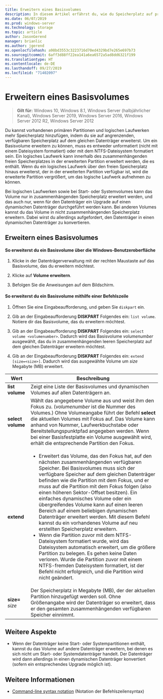 ```yaml
---
title: Erweitern eines Basisvolumes
description: In diesem Artikel erfährst du, wie du Speicherplatz auf primären und logischen Laufwerken hinzufügst, um ein Basisvolume zu erweitern.
ms.date: 06/07/2019
ms.prod: windows-server
ms.technology: storage
ms.topic: article
author: JasonGerend
manager: brianlic
ms.author: jgerend
ms.openlocfilehash: a98bd3553c3223716d70ed4329bd7e265e697b73
ms.sourcegitcommit: 6aff3d88ff22ea141a6ea6572a5ad8dd6321f199
ms.translationtype: HT
ms.contentlocale: de-DE
ms.lasthandoff: 09/27/2019
ms.locfileid: "71402097"
---
```

# <a name="extend-a-basic-volume"></a>Erweitern eines Basisvolumes

> **Gilt für:** Windows 10, Windows 8.1, Windows Server (halbjährlicher Kanal), Windows Server 2019, Windows Server 2016, Windows Server 2012 R2, Windows Server 2012

Du kannst vorhandenen primären Partitionen und logischen Laufwerken mehr Speicherplatz hinzufügen, indem du sie auf angrenzenden, verfügbaren Speicherplatz auf dem gleichen Datenträger erweiterst. Um ein Basisvolume erweitern zu können, muss es entweder unformatiert (nicht mit einem Dateisystem formatiert) oder mit dem NTFS-Dateisystem formatiert sein. Ein logisches Laufwerk kann innerhalb des zusammenhängenden freien Speicherplatzes in der erweiterten Partition erweitert werden, die es enthält. Wenn du ein logisches Laufwerk über den freien Speicherplatz hinaus erweiterst, der in der erweiterten Partition verfügbar ist, wird die erweiterte Partition vergrößert, um das logische Laufwerk aufnehmen zu können.

Bei logischen Laufwerken sowie bei Start- oder Systemvolumes kann das Volume nur in zusammenhängenden Speicherplatz erweitert werden, und das auch nur, wenn für den Datenträger ein Upgrade auf einen dynamischen Datenträger durchgeführt werden kann. Bei anderen Volumes kannst du das Volume in nicht zusammenhängenden Speicherplatz erweitern. Dabei wirst du allerdings aufgefordert, den Datenträger in einen dynamischen Datenträger zu konvertieren.

## <a name="extending-a-basic-volume"></a>Erweitern eines Basisvolumes

#### <a name="to-extend-a-basic-volume-using-the-windows-interface"></a>So erweiterst du ein Basisvolume über die Windows-Benutzeroberfläche

1. Klicke in der Datenträgerverwaltung mit der rechten Maustaste auf das Basisvolume, das du erweitern möchtest.

2. Klicke auf **Volume erweitern**.

3. Befolgen Sie die Anweisungen auf dem Bildschirm.

#### <a name="to-extend-a-basic-volume-using-a-command-line"></a>So erweiterst du ein Basisvolume mithilfe einer Befehlszeile

1. Öffnen Sie eine Eingabeaufforderung, und geben Sie `diskpart` ein.

2. Gib an der Eingabeaufforderung **DISKPART** Folgendes ein: `list volume`. Notiere dir das Basisvolume, das du erweitern möchtest.

3. Gib an der Eingabeaufforderung **DISKPART** Folgendes ein: `select volume <volumenumber>`. Dadurch wird das Basisvolume *volumenumber* ausgewählt, das du in zusammenhängenden leeren Speicherplatz auf dem gleichen Datenträger erweitern möchtest.

4. Gib an der Eingabeaufforderung **DISKPART** Folgendes ein: `extend [size=<size>]`. Dadurch wird das ausgewählte Volume um *size* Megabyte (MB) erweitert.

| Wert | Beschreibung |
| --- | --- |
| **list volume** | Zeigt eine Liste der Basisvolumes und dynamischen Volumes auf allen Datenträgern an. |
| **select volume** | Wählt das angegebene Volume aus und weist ihm den Fokus zu. (<em>volumenumber</em> ist die Nummer des Volumes.) Ohne Volumeangabe führt der Befehl **select** die aktuellen Volumes mit Fokus auf. Das Volume kann anhand von Nummer, Laufwerkbuchstabe oder Bereitstellungspunktpfad angegeben werden. Wenn bei einer Basisfestplatte ein Volume ausgewählt wird, erhält die entsprechende Partition den Fokus. |
| **extend** | <ul><li>Erweitert das Volume, das den Fokus hat, auf den nächsten zusammenhängenden verfügbaren Speicher. Bei Basisvolumes muss sich der verfügbare Speicher auf dem gleichen Datenträger befinden wie die Partition mit dem Fokus, und er muss auf die Partition mit dem Fokus folgen (also einen höheren Sektor-Offset besitzen). Ein einfaches dynamisches Volume oder ein übergreifendes Volume kann auf einen leeren Bereich auf einem beliebigen dynamischen Datenträger erweitert werden. Mit diesem Befehl kannst du ein vorhandenes Volume auf neu erstellten Speicherplatz erweitern.</li ><li>Wenn die Partition zuvor mit dem NTFS-Dateisystem formatiert wurde, wird das Dateisystem automatisch erweitert, um die größere Partition zu belegen. Es gehen keine Daten verloren. Wurde die Partition zuvor mit einem NTFS-fremden Dateisystem formatiert, ist der Befehl nicht erfolgreich, und die Partition wird nicht geändert.</li></ul> |
| **size=** <em>size</em> | Der Speicherplatz in Megabyte (MB), der der aktuellen Partition hinzugefügt werden soll. Ohne Größenangabe wird der Datenträger so erweitert, dass er den gesamten zusammenhängenden verfügbaren Speicher einnimmt. |

## <a name="additional-considerations"></a>Weitere Aspekte

-   Wenn der Datenträger keine Start- oder Systempartitionen enthält, kannst du das Volume auf andere Datenträger erweitern, bei denen es sich nicht um Start- oder Systemdatenträger handelt. Der Datenträger wird dann allerdings in einen dynamischen Datenträger konvertiert (sofern ein entsprechendes Upgrade möglich ist).

## <a name="see-also"></a>Weitere Informationen

-   [Command-line syntax notation](https://technet.microsoft.com/library/cc742449(v=ws.11).aspx) (Notation der Befehlszeilensyntax)
